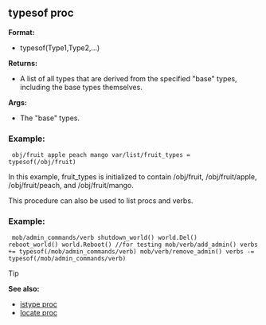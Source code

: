 ## typesof proc

**Format:**
+   typesof(Type1,Type2,...)
<!-- -->
**Returns:**
+   A list of all types that are derived from the specified "base"
    types, including the base types themselves.
<!-- -->
**Args:**
+   The "base" types.
### Example:

```dm
 obj/fruit apple peach mango var/list/fruit_types =
typesof(/obj/fruit) 
```
 

In this example, fruit_types is
initialized to contain /obj/fruit, /obj/fruit/apple, /obj/fruit/peach,
and /obj/fruit/mango. 

This procedure can also be used to list
procs and verbs.
### Example:

```dm
 mob/admin_commands/verb shutdown_world() world.Del()
reboot_world() world.Reboot() //for testing mob/verb/add_admin() verbs
+= typesof(/mob/admin_commands/verb) mob/verb/remove_admin() verbs -=
typesof(/mob/admin_commands/verb) 
```


> [!TIP] 
> **See also:**
> +   [istype proc](/ref/proc/istype.md) 
> +   [locate proc](/ref/proc/locate.md) <!-- -->